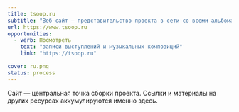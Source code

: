 ```yaml
---
title: tsoop.ru
subtitle: "Веб-сайт — представительство проекта в сети со всеми альбомами, клипами и лайвами, собранными на одном ресурсе"
url: https://www.tsoop.ru
opportunities:
  - verb: Посмотреть
    text: "записи выступлений и музыкальных композиций"
    link: "https://tsoop.ru"

cover: ru.png
status: process
---
```


Сайт — центральная точка сборки проекта. Ссылки и материалы на других ресурсах аккумулируются именно здесь.
